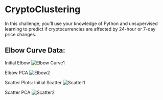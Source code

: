 # CryptoClustering

In this challenge, you’ll use your knowledge of Python and unsupervised learning to predict if cryptocurrencies are affected by 24-hour or 7-day price changes.

## Elbow Curve Data:
Initial Elbow
![Elbow Curve1](https://github.com/joeldemontigny/CryptoClustering/assets/130711180/936087e5-07d6-4288-9107-2e761e226c54)

Elbow PCA
![Elbow2](https://github.com/joeldemontigny/CryptoClustering/assets/130711180/9f325d9d-93c6-4c6d-927d-cb16be33b275)

Scatter Plots:
Initial Scatter
![Scatter1](https://github.com/joeldemontigny/CryptoClustering/assets/130711180/55643d40-e8af-4f13-a4ae-584caf353c3a)

Scatter PCA
![Scatter2](https://github.com/joeldemontigny/CryptoClustering/assets/130711180/445bc8fd-8f97-42c7-901b-323cacbaa3d1)
